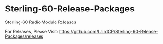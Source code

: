 # Sterling-60-Release-Packages
Sterling-60 Radio Module Releases 

For Releases, Please Visit: https://github.com/LairdCP/Sterling-60-Release-Packages/releases

